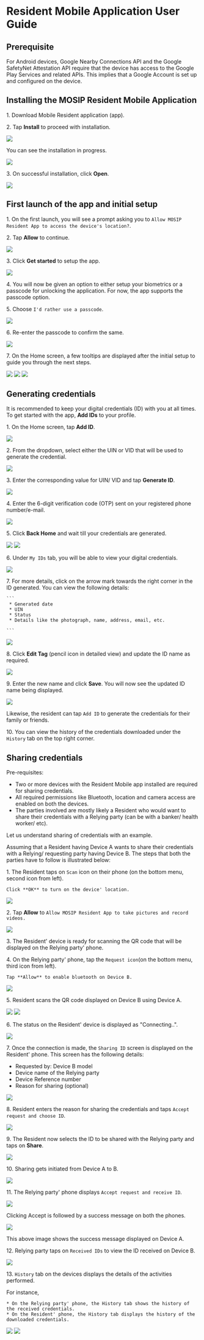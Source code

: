 # Resident Mobile Application User Guide

## Prerequisite

For Android devices, Google Nearby Connections API and the Google SafetyNet Attestation API require that the device has access to the Google Play Services and related APIs. This implies that a Google Account is set up and configured on the device.

## Installing the MOSIP Resident Mobile Application

1\. Download Mobile Resident application (app).

2\. Tap **Install** to proceed with installation.

![](\_images/mobile-app-install.jpeg)

You can see the installation in progress.

![](\_images/mobile-app-installing.jpeg)

3\. On successful installation, click **Open**.

![](\_images/mobile-app-installed.jpeg)

## First launch of the app and initial setup

1\. On the first launch, you will see a prompt asking you to `Allow MOSIP Resident App to access the device's location?`.

2\. Tap **Allow** to continue.

![](\_images/mobile-app-allow-deny.jpeg)

3\. Click **Get started** to setup the app.

![](\_images/mobile-app-getting-started.jpeg)

4\. You will now be given an option to either setup your biometrics or a passcode for unlocking the application. For now, the app supports the passcode option.

5\. Choose `I'd rather use a passcode`.

![](\_images/mobile-app-passcode.jpeg)

6\. Re-enter the passcode to confirm the same.

![](\_images/mobile-app-confirm-passcode.jpeg)

7\. On the Home screen, a few tooltips are displayed after the initial setup to guide you through the next steps.

![](\_images/mobile-app-welcome-home.jpeg) ![](\_images/mobile-app-tooltip2.jpeg) ![](\_images/mobile-app-tooltip3.jpeg)

## Generating credentials

It is recommended to keep your digital credentials (ID) with you at all times. To get started with the app, **Add IDs** to your profile.

1\. On the Home screen, tap **Add ID**.

![](\_images/mobile-app-add-id.jpeg)

2\. From the dropdown, select either the UIN or VID that will be used to generate the credential.

![](\_images/mobile-app-uin-dropdown.jpeg)

3\. Enter the corresponding value for UIN/ VID and tap **Generate ID**.

![](\_images/mobile-app-enter-uin.jpeg)

4\. Enter the 6-digit verification code (OTP) sent on your registered phone number/e-mail.

![](\_images/mobile-app-otp.jpeg)

5\. Click **Back Home** and wait till your credentials are generated.

![](\_images/mobile-app-download-id.jpeg) ![](\_images/mobile-app-credentials-wait.jpeg)

6\. Under `My IDs` tab, you will be able to view your digital credentials.

![](\_images/mobile-app-credentials-created.jpeg)

7\.  For more details, click on the arrow mark towards the right corner in the ID generated. You can view the following details:

    ```
     * Generated date
     * UIN
     * Status
     * Details like the photograph, name, address, email, etc. 
     
    ```

![](\_images/mobile-app-detailed-view.jpeg)

8\. Click **Edit Tag** (pencil icon in detailed view) and update the ID name as required.

![](\_images/mobile-id-edit-tag.jpeg)

9\. Enter the new name and click **Save**. You will now see the updated ID name being displayed.

![](\_images/mobile-app-edited-tag.jpeg)

Likewise, the resident can tap `Add ID` to generate the credentials for their family or friends.

[](\_images/mobile-app-add-ids-friends.jpeg)

10\. You can view the history of the credentials downloaded under the `History` tab on the top right corner.

## Sharing credentials

Pre-requisites:

* Two or more devices with the Resident Mobile app installed are required for sharing credentials.
* All required permissions like Bluetooth, location and camera access are enabled on both the devices.
* The parties involved are mostly likely a Resident who would want to share their credentials with a Relying party (can be with a banker/ health worker/ etc).

Let us understand sharing of credentials with an example.

Assuming that a Resident having Device A wants to share their credentials with a Relying/ requesting party having Device B. The steps that both the parties have to follow is illustrated below:

1\.  The Resident taps on `Scan` icon on their phone (on the bottom menu, second icon from left).

    Click **OK** to turn on the device' location.

![](\_images/mobile-app-scan-qr-code.jpeg)

2\. Tap **Allow** to `Allow MOSIP Resident App to take pictures and record videos.`

![](\_images/mobile-app-scanqr-allow.jpeg)

3\. The Resident' device is ready for scanning the QR code that will be displayed on the Relying party' phone.

4\.  On the Relying party' phone, tap the `Request icon`(on the bottom menu, third icon from left).

    Tap **Allow** to enable bluetooth on Device B.

![](\_images/mobile-app-deviceB-bluetooth.jpeg)

5\. Resident scans the QR code displayed on Device B using Device A.

![](\_images/mobile-app-scanner-ready.jpeg) ![](\_images/mobile-app-qr-code.jpeg)

6\. The status on the Resident' device is displayed as "Connecting..".

![](\_images/mobile-app-device1-connecting.jpeg)

7\. Once the connection is made, the `Sharing ID` screen is displayed on the Resident' phone. This screen has the following details:
   * Requested by: Device B model
   * Device name of the Relying party
   * Device Reference number
   * Reason for sharing (optional)

![](\_images/mobile-app-sharing-id.jpeg)

8\. Resident enters the reason for sharing the credentials and taps `Accept request and choose ID`.

![](\_images/mobile-app-reason-sharing-id.jpeg)

9\. The Resident now selects the ID to be shared with the Relying party and taps on **Share**.

![](\_images/mobile-app-select-id.jpeg)

10\. Sharing gets initiated from Device A to B.

![](\_images/mobile-app-sharing-in-progress.jpeg)

11\. The Relying party' phone displays `Accept request and receive ID`.

![](\_images/mobile-app-receive-id.jpeg)

Clicking Accept is followed by a success message on both the phones.

![](\_images/mobile-app-receive-success.jpeg)

This above image shows the success message displayed on Device A.

12\. Relying party taps on `Received IDs` to view the ID received on Device B.

![](\_images/mobile-app-device2-received-ids.jpeg)

13\. `History` tab on the devices displays the details of the activities performed.

For instance,

```
* On the Relying party' phone, the History tab shows the history of the received credentials.
* On the Resident' phone, the History tab displays the history of the downloaded credentials.
```

![](\_images/mobile-app-device2-history.jpeg) ![](\_images/mobile-app-device1-history.jpeg)
